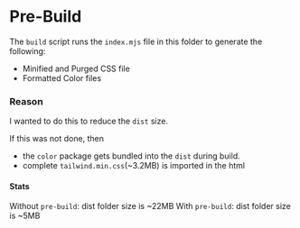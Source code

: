 # Pre-Build

The `build` script runs the `index.mjs` file in this folder to generate the following:

- Minified and Purged CSS file
- Formatted Color files

### Reason

I wanted to do this to reduce the `dist` size.

If this was not done, then

- the `color` package gets bundled into the `dist` during build.
- complete `tailwind.min.css`(~3.2MB) is imported in the html

#### Stats

Without `pre-build`: dist folder size is ~22MB
With `pre-build`: dist folder size is ~5MB
